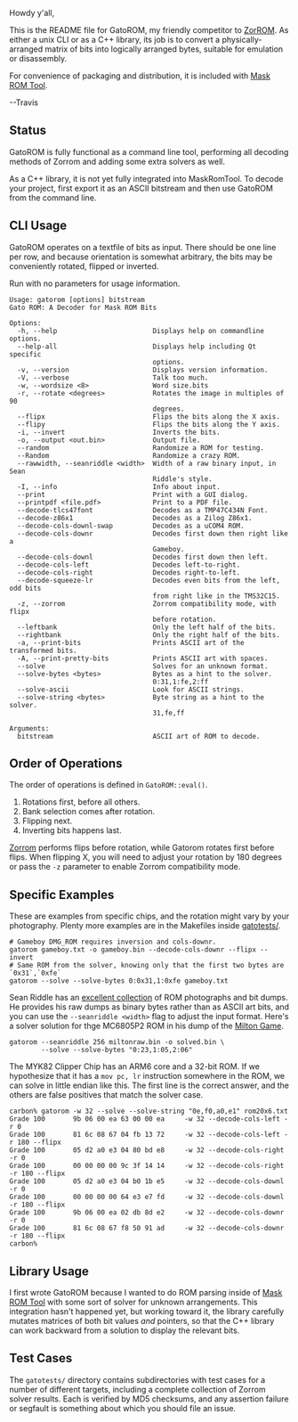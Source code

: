 Howdy y'all,

This is the README file for GatoROM, my friendly competitor to
[ZorROM](https://github.com/JohnDMcMaster/zorrom).  As either a unix
CLI or as a C++ library, its job is to convert a physically-arranged
matrix of bits into logically arranged bytes, suitable for emulation
or disassembly.

For convenience of packaging and distribution, it is included with
[Mask ROM Tool](https://github.com/travisgoodspeed/maskromtool/).

--Travis

## Status

GatoROM is fully functional as a command line tool, performing all
decoding methods of Zorrom and adding some extra solvers as well.

As a C++ library, it is not yet fully integrated into MaskRomTool.  To
decode your project, first export it as an ASCII bitstream and then
use GatoROM from the command line.

## CLI Usage

GatoROM operates on a textfile of bits as input.  There should be one
line per row, and because orientation is somewhat arbitrary, the
bits may be conveniently rotated, flipped or inverted.

Run with no parameters for usage information.

```
Usage: gatorom [options] bitstream
Gato ROM: A Decoder for Mask ROM Bits

Options:
  -h, --help                        Displays help on commandline options.
  --help-all                        Displays help including Qt specific
                                    options.
  -v, --version                     Displays version information.
  -V, --verbose                     Talk too much.
  -w, --wordsize <8>                Word size.bits
  -r, --rotate <degrees>            Rotates the image in multiples of 90
                                    degrees.
  --flipx                           Flips the bits along the X axis.
  --flipy                           Flips the bits along the Y axis.
  -i, --invert                      Inverts the bits.
  -o, --output <out.bin>            Output file.
  --random                          Randomize a ROM for testing.
  --Random                          Randomize a crazy ROM.
  --rawwidth, --seanriddle <width>  Width of a raw binary input, in Sean
                                    Riddle's style.
  -I, --info                        Info about input.
  --print                           Print with a GUI dialog.
  --printpdf <file.pdf>             Print to a PDF file.
  --decode-tlcs47font               Decodes as a TMP47C434N Font.
  --decode-z86x1                    Decodes as a Zilog Z86x1.
  --decode-cols-downl-swap          Decodes as a uCOM4 ROM.
  --decode-cols-downr               Decodes first down then right like a
                                    Gameboy.
  --decode-cols-downl               Decodes first down then left.
  --decode-cols-left                Decodes left-to-right.
  --decode-cols-right               Decodes right-to-left.
  --decode-squeeze-lr               Decodes even bits from the left, odd bits
                                    from right like in the TMS32C15.
  -z, --zorrom                      Zorrom compatibility mode, with flipx
                                    before rotation.
  --leftbank                        Only the left half of the bits.
  --rightbank                       Only the right half of the bits.
  -a, --print-bits                  Prints ASCII art of the transformed bits.
  -A, --print-pretty-bits           Prints ASCII art with spaces.
  --solve                           Solves for an unknown format.
  --solve-bytes <bytes>             Bytes as a hint to the solver.
                                    0:31,1:fe,2:ff
  --solve-ascii                     Look for ASCII strings.
  --solve-string <bytes>            Byte string as a hint to the solver.
                                    31,fe,ff

Arguments:
  bitstream                         ASCII art of ROM to decode.
```


## Order of Operations

The order of operations is defined in `GatoROM::eval()`.

1. Rotations first, before all others.
2. Bank selection comes after rotation.
3. Flipping next.
4. Inverting bits happens last.

[Zorrom](https://github.com/JohnDMcMaster/zorrom) performs flips
before rotation, while Gatorom rotates first before flips.  When
flipping X, you will need to adjust your rotation by 180 degrees or
pass the `-z` parameter to enable Zorrom compatibility mode.


## Specific Examples

These are examples from specific chips, and the rotation might vary by
your photography.  Plenty more examples are in the Makefiles inside
[gatotests/](gatotests/).

```
# Gameboy DMG_ROM requires inversion and cols-downr.
gatorom gameboy.txt -o gameboy.bin --decode-cols-downr --flipx --invert
# Same ROM from the solver, knowing only that the first two bytes are `0x31`,`0xfe`
gatorom --solve --solve-bytes 0:0x31,1:0xfe gameboy.txt
```

Sean Riddle has an [excellent
collection](https://seanriddle.com/decap.html) of ROM photographs and
bit dumps.  He provides his raw dumps as binary bytes rather than as
ASCII art bits, and you can use the `--seanriddle <width>` flag to
adjust the input format.  Here's a solver solution for thge MC6805P2
ROM in his dump of the [Milton
Game](https://seanriddle.com/mc6805p2.html).

```
gatorom --seanriddle 256 miltonraw.bin -o solved.bin \
        --solve --solve-bytes "0:23,1:05,2:06"
```

The MYK82 Clipper Chip has an ARM6 core and a 32-bit ROM.  If we
hypothesize that it has a `mov pc, lr` instruction somewhere in the
ROM, we can solve in little endian like this.  The first line is the
correct answer, and the others are false positives that match the
solver case.

```
carbon% gatorom -w 32 --solve --solve-string "0e,f0,a0,e1" rom20x6.txt
Grade 100   	9b 06 00 ea 63 00 00 ea 	-w 32 --decode-cols-left -r 0 
Grade 100   	81 6c 08 67 04 fb 13 72 	-w 32 --decode-cols-left -r 180 --flipx 
Grade 100   	05 d2 a0 e3 04 80 bd e8 	-w 32 --decode-cols-right -r 0 
Grade 100   	00 00 00 00 9c 3f 14 14 	-w 32 --decode-cols-right -r 180 --flipx 
Grade 100   	05 d2 a0 e3 04 b0 1b e5 	-w 32 --decode-cols-downl -r 0 
Grade 100   	00 00 00 00 64 e3 e7 fd 	-w 32 --decode-cols-downl -r 180 --flipx 
Grade 100   	9b 06 00 ea 02 db 8d e2 	-w 32 --decode-cols-downr -r 0 
Grade 100   	81 6c 08 67 f8 50 91 ad 	-w 32 --decode-cols-downr -r 180 --flipx 
carbon% 
```

## Library Usage

I first wrote GatoROM because I wanted to do ROM parsing inside of
[Mask ROM Tool](https://github.com/travisgoodspeed/maskromtool/) with
some sort of solver for unknown arrangements.  This integration hasn't
happened yet, but working toward it, the library carefully mutates
matrices of both bit values *and* pointers, so that the C++ library
can work backward from a solution to display the relevant bits.


## Test Cases

The `gatotests/` directory contains subdirectories with test cases for
a number of different targets, including a complete collection of
Zorrom solver results.  Each is verified by MD5 checksums, and any
assertion failure or segfault is something about which you should file
an issue.


